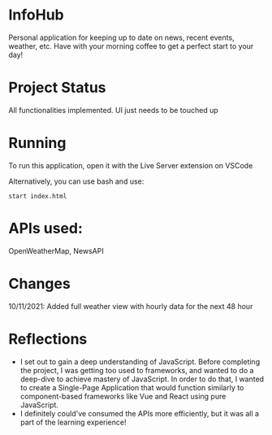 # InfoHub

Personal application for keeping up to date on news, recent events, weather, etc. Have with your morning coffee to get a perfect start to your day! 

# Project Status

All functionalities implemented. UI just needs to be touched up

# Running

To run this application, open it with the Live Server extension on VSCode

Alternatively, you can use bash and use: 
```
start index.html
```

# APIs used: 
  OpenWeatherMap,
  NewsAPI
  
# Changes 
  10/11/2021: Added full weather view with hourly data for the next 48 hour
  
# Reflections

- I set out to gain a deep understanding of JavaScript. Before completing the project, I was getting too used to frameworks, and wanted to do a deep-dive to achieve mastery of JavaScript. In order to do that, I wanted to create a Single-Page Application that would function similarly to component-based frameworks like Vue and React using pure JavaScript. 
- I definitely could've consumed the APIs more efficiently, but it was all a part of the learning experience! 
